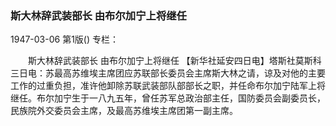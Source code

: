 ### 斯大林辞武装部长  由布尔加宁上将继任

1947-03-06
第1版()
专栏：

　　斯大林辞武装部长
    由布尔加宁上将继任
    【新华社延安四日电】塔斯社莫斯科三日电：苏最高苏维埃主席团应苏联部长委员会主席斯大林之请，谅及对他的主要工作的过重负担，准许他卸除苏联武装部队部部长之职，并任命布尔加宁陆军上将继任。布尔加宁生于一八九五年，曾任苏军总政治部主任，国防委员会副委员长，民族院外交委员会主席，及最高苏维埃主席团第一副主席。
